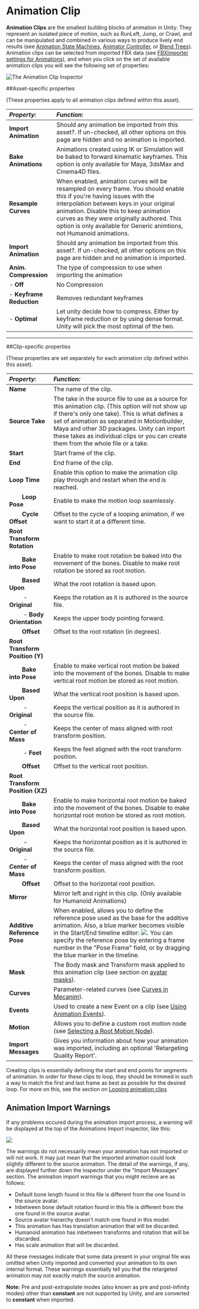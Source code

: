Animation Clip
==============


__Animation Clips__ are the smallest building blocks of animation in Unity. They represent an isolated piece of motion, such as RunLeft, Jump, or Crawl, and can be manipulated and combined in various ways to produce lively end results (see [Animation State Machines](AnimationStateMachines), [Animator Controller](class-AnimatorController), or [Blend Trees](class-BlendTree)). 
Animation clips can be selected from imported FBX data (see [FBXImporter settings for Animations](FBXImporter-Animations)), and when you click on the set of available animation clips you will see the following set of properties: 

![The Animation Clip Inspector](../uploads/Main/MecanimAnimationClipInspector.png) 

##Asset-specific properties

(These properties apply to all animation clips defined within this asset).

|**_Property:_** |**_Function:_** |
|:---|:---|
|__Import Animation__ |Should any animation be imported from this asset?. If un-checked, all other options on this page are hidden and no animation is imported.|
|__Bake Animations__ |Animations created using IK or Simulation will be baked to forward kinematic keyframes. This option is only available for Maya, 3dsMax and Cinema4D files. |
|__Resample Curves__ |When enabled, animation curves will be resampled on every frame. You should enable this if you're having issues with the interpolation between keys in your original animation. Disable this to keep animation curves as they were originally authored. This option is only available for Generic animtions, not Humanoid animations.|
|__Import Animation__ |Should any animation be imported from this asset?. If un-checked, all other options on this page are hidden and no animation is imported.|
|__Anim. Compression__ |The type of compression to use when importing the animation|
| - __Off__ |No Compression|
| - __Keyframe Reduction__ |Removes redundant keyframes|
| - __Optimal__ |Let unity decide how to compress. Either by keyframe reduction or by using dense format. Unity will pick the most optimal of the two.|

------------------------------

##Clip-specific properties

(These properties are set separately for each animation clip defined within this asset).

|**_Property:_** |**_Function:_** |
|:---|:---|
|__Name__ |The name of the clip.|
|__Source Take__ |The take in the source file to use as a source for this animation clip. (This option will not show up if there's only one take). This is what defines a set of animation as separated in Motionbuilder, Maya and other 3D packages. Unity can import these takes as individual clips or you can create them from the whole file or a take. |
|__Start__ |Start frame of the clip.|
|__End__ |End frame of the clip.|
|__Loop Time__ |Enable this option to make the animation clip play through and restart when the end is reached.|
|&#160;&#160;&#160;&#160;&#160;&#160;&#160;&#160;__Loop Pose__ |Enable to make the motion loop seamlessly.|
|&#160;&#160;&#160;&#160;&#160;&#160;&#160;&#160;__Cycle Offset__ |Offset to the cycle of a looping animation, if we want to start it at a different time.|
|__Root Transform Rotation__ | | 
|&#160;&#160;&#160;&#160;&#160;&#160;&#160;&#160;__Bake into Pose__ |Enable to make root rotation be baked into the movement of the bones. Disable to make root rotation be stored as root motion.| 
|&#160;&#160;&#160;&#160;&#160;&#160;&#160;&#160;__Based Upon__ |What the root rotation is based upon.|
|&#160;&#160;&#160;&#160;&#160;&#160;&#160;&#160; - __Original__|Keeps the rotation as it is authored in the source file.|
|&#160;&#160;&#160;&#160;&#160;&#160;&#160;&#160; - __Body Orientation__ |Keeps the upper body pointing forward.|
|&#160;&#160;&#160;&#160;&#160;&#160;&#160;&#160;__Offset__ |Offset to the root rotation (in degrees).|
|__Root Transform Position (Y)__ | | 
|&#160;&#160;&#160;&#160;&#160;&#160;&#160;&#160;__Bake into Pose__ |Enable to make vertical root motion be baked into the movement of the bones. Disable to make vertical root motion be stored as root motion.| 
|&#160;&#160;&#160;&#160;&#160;&#160;&#160;&#160;__Based Upon__ |What the vertical root position is based upon.|
|&#160;&#160;&#160;&#160;&#160;&#160;&#160;&#160; - __Original__ |Keeps the vertical position as it is authored in the source file.|
|&#160;&#160;&#160;&#160;&#160;&#160;&#160;&#160; - __Center of Mass__ |Keeps the center of mass aligned with root transform position.|
|&#160;&#160;&#160;&#160;&#160;&#160;&#160;&#160; - __Feet__|Keeps the feet aligned with the root transform position.|
|&#160;&#160;&#160;&#160;&#160;&#160;&#160;&#160;__Offset__ |Offset to the vertical root position.|
|__Root Transform Position (XZ)__ | | 
|&#160;&#160;&#160;&#160;&#160;&#160;&#160;&#160;__Bake into Pose__ |Enable to make horizontal root motion be baked into the movement of the bones. Disable to make horizontal root motion be stored as root motion.| 
|&#160;&#160;&#160;&#160;&#160;&#160;&#160;&#160;__Based Upon__ |What the horizontal root position is based upon.|
|&#160;&#160;&#160;&#160;&#160;&#160;&#160;&#160; - __Original__ |Keeps the horizontal position as it is authored in the source file.|
|&#160;&#160;&#160;&#160;&#160;&#160;&#160;&#160; - __Center of Mass__ |Keeps the center of mass aligned with the root transform position.|
|&#160;&#160;&#160;&#160;&#160;&#160;&#160;&#160;__Offset__ |Offset to the horizontal root position.|
|__Mirror__ |Mirror left and right in this clip. (Only available for Humanoid Animations)|
|__Additive Reference Pose__ |When enabled, allows you to define the reference pose used as the base for the additive animation. Also, a blue marker becomes visible in the Start/End timeline editor: ![](../uploads/Main/AnimationAdditiveReferencePoseTimelineMarker.png). You can specify the reference pose by entering a frame number in the "Pose Frame" field, or by dragging the blue marker in the timeline. |
|__Mask__ |The Body mask and Transform mask applied to this animation clip (see section on [avatar masks](class-AvatarMask)).|
|__Curves__ |Parameter-related curves (see [Curves in Mecanim](animeditor-AnimationCurves)).|
|__Events__ |Used to create a new Event on a clip (see [Using Animation Events](animeditor-AnimationEvents)).|
|__Motion__ |Allows you to define a custom root motion node (see [Selecting a Root Motion Node](AnimationRootMotionNodeOnImportedClips)).|
|__Import Messages__ |Gives you information about how your animation was imported, including an optional 'Retargeting Quality Report'.|

Creating clips is essentially defining the start and end points for segments of animation. In order for these clips to loop, they should be trimmed in such a way to match the first and last frame as best as possible for the desired loop. For more on this, see the section on 
[Looping animation clips](LoopingAnimationClips)


Animation Import Warnings
-------------------------

If any problems occured during the animation import process, a warning will be displayed at the top of the Animations Import inspector, like this:

![](../uploads/Main/AnimationWarningBox.png)

The warnings do not necessarily mean your animation has not imported or will not work. It may just mean that the imported animation could look slightly different to the source animation. The detail of the warnings, if any, are displayed further down the inspector under the "Import Messages" section. The animation import warnings that you might recieve are as follows:

- Default bone length found in this file is different from the one found in the source avatar.
- Inbetween bone default rotation found in this file is different from the one found in the source avatar.
- Source avatar hierarchy doesn't match one found in this model.
- This animation has Has translation animation that will be discarded.
- Humanoid animation has inbetween transforms and rotation that will be discarded.
- Has scale animation that will be discarded.

All these messages indicate that some data present in your original file was omitted when Unity imported and converted your animation to its own internal format. These warnings essentially tell you that the retargeted animation may not exactly match the source animation.

**Note:** Pre and post-extrapolate modes (also known as pre and post-infinity modes) other than **constant** are not supported by Unity, and are converted to **constant** when imported.